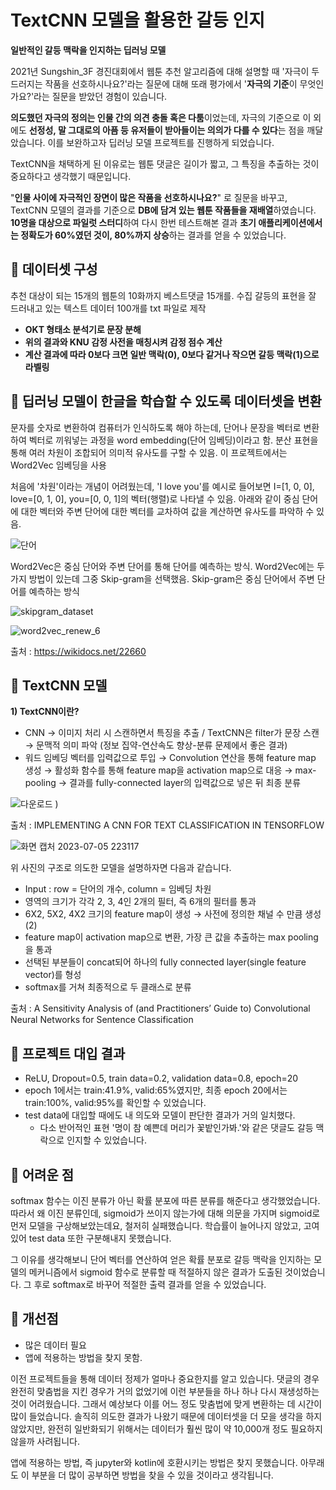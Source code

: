 # TextCNN 모델을 활용한 갈등 인지
**일반적인 갈등 맥락을 인지하는 딥러닝 모델**

2021년 Sungshin_3F 경진대회에서 웹툰 추천 알고리즘에 대해 설명할 때
'자극이 두드러지는 작품을 선호하시나요?'라는 질문에 대해 또래 평가에서
'**자극의 기준**이 무엇인가요?'라는 질문을 받았던 경험이 있습니다.

**의도했던 자극의 정의는 인물 간의 의견 충돌 혹은 다툼**이었는데,
자극의 기준으로 이 외에도 **선정성, 말 그대로의 아픔 등 유저들이 받아들이는 의의가 다를 수 있다**는 점을 깨달았습니다. 이를 보완하고자 딥러닝 모델 프로젝트를 진행하게 되었습니다.

TextCNN을 채택하게 된 이유로는 웹툰 댓글은 길이가 짧고, 그 특징을 추출하는 것이 중요하다고 생각했기 때문입니다.

"**인물 사이에 자극적인 장면이 많은 작품을 선호하시나요?**"
로 질문을 바꾸고, TextCNN 모델의 결과를 기준으로 **DB에 담겨 있는 웹툰 작품들을 재배열**하였습니다. **10명을 대상으로 파일럿 스터디**하여 다시 한번 테스트해본 결과 **초기 애플리케이션에서는 정확도가 60%였던 것이, 80%까지 상승**하는 결과를 얻을 수 있었습니다.

## 📌 데이터셋 구성

추천 대상이 되는 15개의 웹툰의 10화까지 베스트댓글 15개를. 수집 갈등의 표현을 잘 드러내고 있는 텍스트 데이터 100개를 txt 파일로 제작

- **OKT 형태소 분석기로 문장 분해**
- **위의 결과와 KNU 감정 사전을 매칭시켜 감정 점수 계산**
- **계산 결과에 따라 0보다 크면 일반 맥락(0), 0보다 같거나 작으면 갈등 맥락(1)으로 라벨링**

## 📌 딥러닝 모델이 한글을 학습할 수 있도록 데이터셋을 변환
문자를 숫자로 변환하여 컴퓨터가 인식하도록 해야 하는데, 단어나 문장을 벡터로 변환하여 벡터로 끼워넣는 과정을 word embedding(단어 임베딩)이라고 함. 분산 표현을 통해 여러 차원이 조합되어 의미적 유사도를 구할 수 있음.
이 프로젝트에서는 Word2Vec 임베딩을 사용

처음에 '차원'이라는 개념이 어려웠는데, 'I love you'를 예시로 들어보면 I=[1, 0, 0], love=[0, 1, 0], you=[0, 0, 1]의 벡터(행렬)로 나타낼 수 있음. 아래와 같이 중심 단어에 대한 벡터와 주변 단어에 대한 벡터를 교차하여 값을 계산하면 유사도를 파악하 수 있음.

![단어](https://github.com/SemiKwon/TextCNN/assets/76101347/00ba00db-ad49-47a5-83a3-22cb80c315ef)

Word2Vec은 중심 단어와 주변 단어를 통해 단어를 예측하는 방식. Word2Vec에는 두 가지 방법이 있는데 그중 Skip-gram을 선택했음. Skip-gram은 중심 단어에서 주변 단어를 예측하는 방식

![skipgram_dataset](https://github.com/SemiKwon/TextCNN/assets/76101347/4b5fc202-11cc-46f6-867f-9f3ecb5060a0)

![word2vec_renew_6](https://github.com/SemiKwon/TextCNN/assets/76101347/16e929a4-2c67-4acc-802b-f60d46418cf1)

출처 : https://wikidocs.net/22660

## 📌 TextCNN 모델

**1) TextCNN이란?**
* CNN → 이미지 처리 시 스캔하면서 특징을 추출 / TextCNN은 filter가 문장 스캔 → 문맥적 의미 파악 (정보 집약-연산속도 향상-분류 문제에서 좋은 결과) 
* 워드 임베딩 벡터를 입력값으로 투입 → Convolution 연산을 통해 feature map 생성 → 활성화 함수를 통해 feature map을 activation map으로 대응 → max-pooling → 결과를 fully-connected layer의 입력값으로 넣은 뒤 최종 분류

![다운로드](https://github.com/SemiKwon/TextCNN/assets/76101347/8af3323a-5f1f-4c8f-aaf5-2c5d088a5a8d)
)

출처 : IMPLEMENTING A CNN FOR TEXT CLASSIFICATION IN TENSORFLOW

![화면 캡처 2023-07-05 223117](https://github.com/SemiKwon/TextCNN/assets/76101347/68727ecb-61a9-4ebe-91b3-b56a66ea19f2)

위 사진의 구조로 의도한 모델을 설명하자면 다음과 같습니다.

* Input : row = 단어의 개수, column = 임베딩 차원
* 영역의 크기가 각각 2, 3, 4인 2개의 필터, 즉 6개의 필터를 통과
* 6X2, 5X2, 4X2 크기의 feature map이 생성 → 사전에 정의한 채널 수 만큼 생성(2)
* feature map이 activation map으로 변환, 가장 큰 값을 추출하는 max pooling을 통과
* 선택된 부분들이 concat되어 하나의 fully connected layer(single feature vector)를 형성
* softmax를 거쳐 최종적으로 두 클래스로 분류

출처 :  A Sensitivity Analysis of (and Practitioners’ Guide to) Convolutional Neural Networks for Sentence Classification 

## 📌 프로젝트 대입 결과
* ReLU, Dropout=0.5, train data=0.2, validation data=0.8, epoch=20
* epoch 1에서는 train:41.9%, valid:65%였지만, 최종 epoch 20에서는 train:100%, valid:95%를 확인할 수 있었습니다.
* test data에 대입할 때에도 내 의도와 모델이 판단한 결과가 거의 일치했다.
  * 다소 반어적인 표현 '명이 참 예쁜데 머리가 꽃밭인가봐.'와 같은 댓글도 갈등 맥락으로 인지할 수 있었습니다.

## 📌 어려운 점 
softmax 함수는 이진 분류가 아닌 확률 분포에 따른 분류를 해준다고 생각했었습니다. 따라서 왜 이진 분류인데, sigmoid가 쓰이지 않는가에 대해 의문을 가지며 sigmoid로 먼저 모델을 구상해보았는데요, 철저히 실패했습니다. 학습률이 늘어나지 않았고, 고여 있어 test data 또한 구분해내지 못했습니다.

그 이유를 생각해보니 단어 벡터를 연산하여 얻은 확률 분포로 갈등 맥락을 인지하는 모델의 메커니즘에서 sigmoid 함수로 분류할 때 적절하지 않은 결과가 도출된 것이었습니다. 그 후로 softmax로 바꾸어 적절한 출력 결과를 얻을 수 있었습니다. 
 
## 📌 개선점
* 많은 데이터 필요
* 앱에 적용하는 방법을 찾지 못함.

이전 프로젝트들을 통해 데이터 정제가 얼마나 중요한지를 알고 있습니다. 댓글의 경우 완전히 맞춤법을 지킨 경우가 거의 없었기에 이런 부분들을 하나 하나 다시 재생성하는 것이 어려웠습니다. 그래서 예상보다 이를 어느 정도 맞춤법에 맞게 변환하는 데 시간이 많이 들었습니다. 솔직히 의도한 결과가 나왔기 때문에 데이터셋을 더 모을 생각을 하지 않았지만, 완전히 일반화되기 위해서는 데이터가 훨씬 많이 약 10,000개 정도 필요하지 않을까 사려됩니다.

앱에 적용하는 방법, 즉 jupyter와 kotlin에 호환시키는 방법은 찾지 못했습니다. 아무래도 이 부분을 더 많이 공부하면 방법을 찾을 수 있을 것이라고 생각됩니다.
